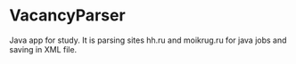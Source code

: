 # VacancyParser
Java app for study. It is parsing sites hh.ru and moikrug.ru for java jobs and saving in XML file.
